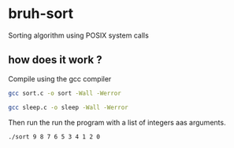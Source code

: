 # bruh-sort
Sorting algorithm using POSIX system calls

## how does it work ?

Compile using the gcc compiler 

```sh
gcc sort.c -o sort -Wall -Werror
```
```sh
gcc sleep.c -o sleep -Wall -Werror
```

Then run the run the program with a list of integers aas arguments.

```sh
./sort 9 8 7 6 5 3 4 1 2 0
```
